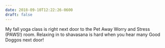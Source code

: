 ```yaml
---
date: 2018-09-10T12:22:26-0600
draft: false
---
```


My fall yoga class is right next door to the Pet Away Worry and Stress (PAWS!) room. Relaxing in to shavasana is hard when you hear many Good Doggos next door!

